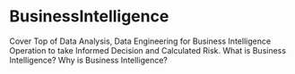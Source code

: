 # BusinessIntelligence
Cover Top of Data Analysis, Data Engineering for Business Intelligence Operation to take Informed Decision and Calculated Risk. 
What is Business Intelligence?
Why is Business Intelligence?
